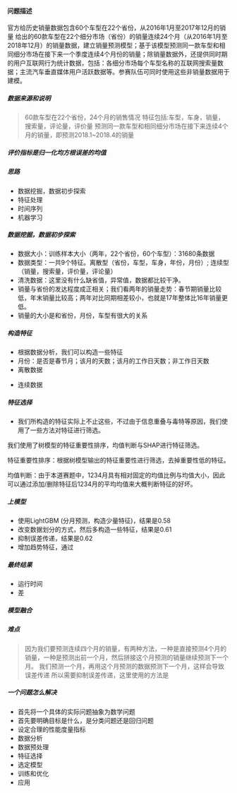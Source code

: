 #### 问题描述
官方给历史销量数据包含60个车型在22个省份，从2016年1月至2017年12月的销量
给出的60款车型在22个细分市场（省份）的销量连续24个月（从2016年1月至2018年12月）的销量数据，建立销量预测模型；基于该模型预测同一款车型和相同细分市场在接下来一个季度连续4个月份的销量；除销量数据外，还提供同时期的用户互联网行为统计数据，包括：各细分市场每个车型名称的互联网搜索量数据；主流汽车垂直媒体用户活跃数据等。参赛队伍可同时使用这些非销量数据用于建模。
##### 数据来源和说明
> 60款车型在22个省份，24个月的销售情况
> 特征包括:车型，车身，销量，搜索量，评论量，评价量
> 预测同一款车型和相同细分市场在接下来连续4个月的销量，即预测2018.1~2018.4的销量
##### 评价指标是归一化均方根误差的均值
##### 思路
+ 数据挖掘，数据初步探索
+ 特征处理
+ 时间序列
+ 机器学习
##### 数据挖掘，数据初步探索
+ 数据大小：训练样本大小（两年，22个省份，60个车型）：31680条数据
+ 数据类型：一共9个特征。离散型（省份，车型，车身，年份，月份）; 连续型（销量，搜索量，评价量，评论量）
+ 清洗数据：这里没有什么缺省值，异常值，数据都比较干净。
+ 销量与省份的发达程度成正相关；我们看两年的销量走势：春节期销量比较低，年末销量比较高；两年对比同期相差较小，也就是17年整体比16年销量更低。
+ 销量的大小是和省份，月份，车型有很大的关系
##### 构造特征
+ 根据数据分析，我们可以构造一些特征
+ 月份：是否是春节月；该月的天数；该月的工作日天数；非工作日天数
+ 离散数据
> 
+ 连续数据
##### 特征选择
+ 我们所构造的特征实际上不止这些，不过由于信息重叠与毒特等原因，我们使用了一些方法对特征进行筛选。

我们使用了树模型的特征重要性排序，均值判断与SHAP进行特征筛选。

特征重要性排序：根据树模型输出的特征重要性进行筛选，去掉重要性低的特征。

均值判断：由于本道赛题中，1234月具有相对固定的均值比例与均值大小，因此可以通过添加/删除特征后1234月的平均均值来大概判断特征的好坏。

##### 上模型
+ 使用LightGBM (分月预测，构造少量特征)，结果是0.58
+ 改变数据划分的方式，然后多构造一些特征，结果是0.61
+ 抑制误差传递，结果是0.62
+ 增加趋势特征，通过
##### 最终结果
+ 运行时间
+ 差
##### 模型融合

##### 难点
> 因为我们要预测连续四个月的销量，有两种方法，一种是直接预测4个月的销量，一种是预测出前一个月，然后拼接这个月预测的销量继续预测下一个月。
> 我们预测一个月，再用这个月预测的数据预测下一个月，这样会导致误差传递
> 所以需要抑制误差传递，这里使用的方法是

##### 一个问题怎么解决
+ 首先将一个具体的实际问题抽象为数学问题
+ 首先要明确目标是什么，是分类问题还是回归问题
+ 设定合理的性能度量指标
+ 数据分析
+ 数据预处理
+ 特征选择
+ 选定模型
+ 训练和优化
+ 应用
